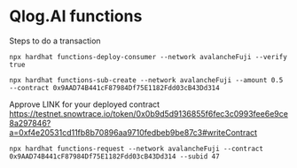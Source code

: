 # Qlog.AI functions

Steps to do a transaction

```
npx hardhat functions-deploy-consumer --network avalancheFuji --verify true
```

```
npx hardhat functions-sub-create --network avalancheFuji --amount 0.5 --contract 0x9AAD74B441cF87984Df75E1182Fdd03cB43Dd314
```

Approve LINK for your deployed contract https://testnet.snowtrace.io/token/0x0b9d5d9136855f6fec3c0993fee6e9ce8a297846?a=0xf4e20531cd11fb8b70896aa9710fedbeb9be87c3#writeContract

```
npx hardhat functions-request --network avalancheFuji --contract 0x9AAD74B441cF87984Df75E1182Fdd03cB43Dd314 --subid 47
```
